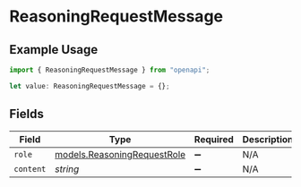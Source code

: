 # ReasoningRequestMessage

## Example Usage

```typescript
import { ReasoningRequestMessage } from "openapi";

let value: ReasoningRequestMessage = {};
```

## Fields

| Field                                                            | Type                                                             | Required                                                         | Description                                                      |
| ---------------------------------------------------------------- | ---------------------------------------------------------------- | ---------------------------------------------------------------- | ---------------------------------------------------------------- |
| `role`                                                           | [models.ReasoningRequestRole](../models/reasoningrequestrole.md) | :heavy_minus_sign:                                               | N/A                                                              |
| `content`                                                        | *string*                                                         | :heavy_minus_sign:                                               | N/A                                                              |